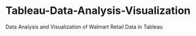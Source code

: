 # Tableau-Data-Analysis-Visualization
Data Analysis and Visualization of Walmart Retail Data in Tableau
